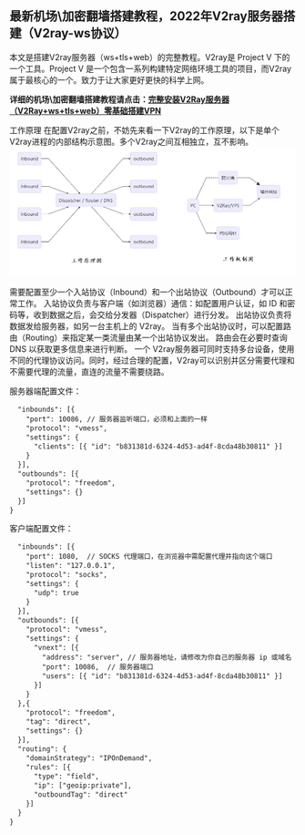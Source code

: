 ## 最新机场\加密翻墙搭建教程，2022年V2ray服务器搭建（V2ray-ws协议）

本文是搭建V2ray服务器（ws+tls+web）的完整教程。V2ray是 Project V 下的一个工具。Project V 是一个包含一系列构建特定网络环境工具的项目，而V2ray属于最核心的一个。致力于让大家更好更快的科学上网。

**详细的机场\加密翻墙搭建教程请点击：[完整安装V2Ray服务器（V2Ray+ws+tls+web）零基础搭建VPN](https://www.xsdnmg.tk/2022/04/24/04/)**

工作原理
在配置V2ray之前，不妨先来看一下V2ray的工作原理，以下是单个V2ray进程的内部结构示意图。多个V2ray之间互相独立，互不影响。
![image](https://github.com/diausek/V2ray/blob/8a0673c8904090b76a801c4cec683cc7134f7efe/1-1.jpg)

需要配置至少一个入站协议（Inbound）和一个出站协议（Outbound）才可以正常工作。
入站协议负责与客户端（如浏览器）通信：如配置用户认证，如 ID 和密码等，收到数据之后，会交给分发器（Dispatcher）进行分发。
出站协议负责将数据发给服务器，如另一台主机上的 V2ray。
当有多个出站协议时，可以配置路由（Routing）来指定某一类流量由某一个出站协议发出。
路由会在必要时查询 DNS 以获取更多信息来进行判断。
一个 V2ray服务器可同时支持多台设备，使用不同的代理协议访问。同时，经过合理的配置，V2ray可以识别并区分需要代理和不需要代理的流量，直连的流量不需要绕路。

服务器端配置文件：
```{
  "inbounds": [{
    "port": 10086, // 服务器监听端口，必须和上面的一样
    "protocol": "vmess",
    "settings": {
      "clients": [{ "id": "b831381d-6324-4d53-ad4f-8cda48b30811" }]
    }
  }],
  "outbounds": [{
    "protocol": "freedom",
    "settings": {}
  }]
}
```
客户端配置文件：
```{
  "inbounds": [{
    "port": 1080,  // SOCKS 代理端口，在浏览器中需配置代理并指向这个端口
    "listen": "127.0.0.1",
    "protocol": "socks",
    "settings": {
      "udp": true
    }
  }],
  "outbounds": [{
    "protocol": "vmess",
    "settings": {
      "vnext": [{
        "address": "server", // 服务器地址，请修改为你自己的服务器 ip 或域名
        "port": 10086,  // 服务器端口
        "users": [{ "id": "b831381d-6324-4d53-ad4f-8cda48b30811" }]
      }]
    }
  },{
    "protocol": "freedom",
    "tag": "direct",
    "settings": {}
  }],
  "routing": {
    "domainStrategy": "IPOnDemand",
    "rules": [{
      "type": "field",
      "ip": ["geoip:private"],
      "outboundTag": "direct"
    }]
  }
}
```

